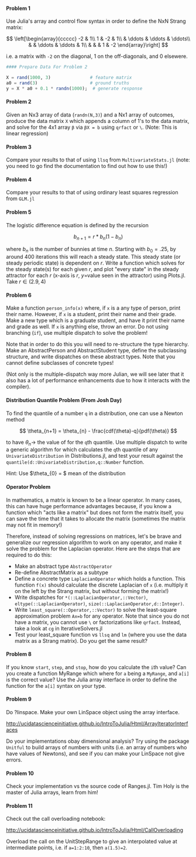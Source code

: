
#### Problem 1

Use Julia's array and control flow syntax in order to define the NxN Strang matrix:

$$ \left[\begin{array}{ccccc}
-2 & 1\\
1 & -2 & 1\\
 & \ddots & \ddots & \ddots\\
 &  & \ddots & \ddots & 1\\
 &  &  & 1 & -2
\end{array}\right] $$

i.e. a matrix with `-2` on the diagonal, 1 on the off-diagonals, and 0 elsewere.


```julia
#### Prepare Data For Problem 2

X = rand(1000, 3)               # feature matrix
a0 = rand(3)                    # ground truths
y = X * a0 + 0.1 * randn(1000);  # generate response
```

#### Problem 2

Given an Nx3 array of data (`randn(N,3)`) and a Nx1 array of outcomes, produce the data matrix `X` which appends a column of 1's to the data matrix, and solve for the 4x1 array `β` via `βX = b` using `qrfact` or `\`. (Note: This is linear regression)

#### Problem 3

Compare your results to that of using `llsq` from `MultivariateStats.jl` (note: you need to go find the documentation to find out how to use this!)

#### Problem 4

Compare your results to that of using ordinary least squares regression from `GLM.jl`

#### Problem 5

The logistic difference equation is defined by the recursion

$$ b_{n+1}=r*b_{n}(1-b_{n}) $$

where $b_{n}$ is the number of bunnies at time $n$. Starting with $b_{0}=.25$, by around $400$ iterations this will reach a steady state. This steady state (or steady periodic state) is dependent on $r$. Write a function which solves for the steady state(s) for each given $r$, and plot "every state" in the steady attractor for each $r$ (x-axis is $r$, $y$=value seen in the attractor) using Plots.jl. Take $r\in\left(2.9,4\right)$

#### Problem 6

Make a function `person_info(x)` where, if `x` is a any type of person, print their name. However, if `x` is a student, print their name and their grade. Make a new type which is a graduate student, and have it print their name and grade as well. If `x` is anything else, throw an error. Do not using branching (`if`), use multiple dispatch to solve the problem! 

Note that in order to do this you will need to re-structure the type hierarchy. Make an AbstractPerson and AbstractStudent type, define the subclassing structure, and write dispatches on these abstract types. Note that you cannot define subclasses of concrete types!

(Not only is the multiple-dispatch way more Julian, we will see later that it also has a lot of performance enhancements due to how it interacts with the compiler).

#### Distribution Quantile Problem (From Josh Day)

To find the quantile of a number `q` in a distribution, one can use a Newton method 

$$ \theta_{n+1} = \theta_{n} - \frac{cdf(\theta)-q}{pdf(\theta)} $$

to have $\theta_{n} \rightarrow$ the value of for the `q`th quantile. Use multiple dispatch to write a generic algorithm for which calculates the `q`th quantile of any `UnivariateDistribution` in Distributions.jl, and test your result against the `quantile(d::UnivariateDistribution,q::Number` function.

Hint: Use $\theta_{0} = $ mean of the distribution

#### Operator Problem

In mathematics, a matrix is known to be a linear operator. In many cases, this can have huge performance advantages because, if you  know a function which "acts like a matrix" but does not form the matrix itself, you can save the time that it takes to allocate the matrix (sometimes the matrix may not fit in memory!)

Therefore, instead of solving regressions on matrices, let's be brave and generalize our regression algorithm to work on any operator, and make it solve the problem for the Laplacian operator. Here are the steps that are required to do this:

- Make an abstract type `AbstractOperator`
- Re-define AbstractMatrix as a subtype
- Define a concrete type `LaplacianOperator` which holds a function. This function `f(x)` should calculate the discrete Laplacian of `x` (i.e. multiply it on the left by the Strang matrix, but without forming the matrix!)
- Write dispatches for `*(::LaplacianOperator,::Vector)`, `eltype(::LaplacianOperator)`, `size(::LaplacianOperator,d::Integer)`. 
- Write `least_square(::Operator,::Vector)` to solve the least-square approximation problem `Ax=b` for any operator. Note that since you do not have a matrix, you cannot use `\` or factorizations like `qrfact`. Instead, take a look at `cg` in IterativeSolvers.jl
- Test your least_square function vs `llsq` and `lm` (where you use the data matrix as a Strang matrix). Do you get the same result?

#### Problem 8

If you know `start`, `step`, and `stop`, how do you calculate the `i`th value? Can you create a function MyRange which where for `a` being a `MyRange`, and `a[i]` is the correct value? Use the Julia array interface in order to define the function for the `a[i]` syntax on your type.

#### Problem 9

Do ?linspace. Make your own LinSpace object using the array interface. 

http://ucidatascienceinitiative.github.io/IntroToJulia/Html/ArrayIteratorInterfaces

Do your implementations obay dimensional analysis? Try using the package `Unitful` to build arrays of numbers with units (i.e. an array of numbers who have values of Newtons), and see if you can make your LinSpace not give errors.

#### Problem 10

Check your implementation vs the source code of Ranges.jl. Tim Holy is the master of Julia arrays, learn from him!

#### Problem 11

Check out the call overloading notebook:

http://ucidatascienceinitiative.github.io/IntroToJulia/Html/CallOverloading

Overload the call on the UnitStepRange to give an interpolated value at intermediate points, i.e. if `a=1:2:10`, then `a(1.5)=2`.
